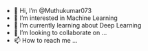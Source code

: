 - 👋 Hi, I’m @Muthukumar073
- 👀 I’m interested in Machine Learning
- 🌱 I’m currently learning about Deep Learning
- 💞️ I’m looking to collaborate on ...
- 📫 How to reach me ...

<!---
Muthukumar073/Muthukumar073 is a ✨ special ✨ repository because its `README.md` (this file) appears on your GitHub profile.
You can click the Preview link to take a look at your changes.
--->
